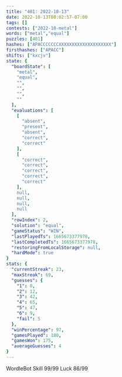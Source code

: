 ```yaml
---
title: "481: 2022-10-13"
date: 2022-10-13T08:02:57-07:00
tags: []
contests: ["2022-10-metal"]
words: ["metal","equal"]
puzzles: [481]
hashes: ["APACCCCCCCXXXXXXXXXXXXXXXXXXXX"]
firsthashes: ["APACC"]
shifts: ["kxcjv"]
state: {
  "boardState": [
    "metal",
    "equal",
    "",
    "",
    "",
    ""
  ],
  "evaluations": [
    [
      "absent",
      "present",
      "absent",
      "correct",
      "correct"
    ],
    [
      "correct",
      "correct",
      "correct",
      "correct",
      "correct"
    ],
    null,
    null,
    null,
    null
  ],
  "rowIndex": 2,
  "solution": "equal",
  "gameStatus": "WIN",
  "lastPlayedTs": 1665673377978,
  "lastCompletedTs": 1665673377978,
  "restoringFromLocalStorage": null,
  "hardMode": true
}
stats: {
  "currentStreak": 23,
  "maxStreak": 69,
  "guesses": {
    "1": 0,
    "2": 12,
    "3": 42,
    "4": 65,
    "5": 47,
    "6": 9,
    "fail": 5
  },
  "winPercentage": 97,
  "gamesPlayed": 180,
  "gamesWon": 175,
  "averageGuesses": 4
}
---
```


<!-- more -->
WordleBot
Skill 99/99
Luck 86/99
